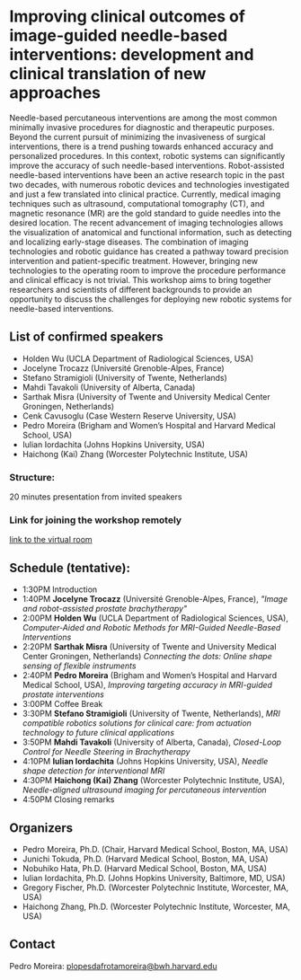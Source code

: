 # Improving clinical outcomes of image-guided needle-based interventions: development and clinical translation of new approaches

Needle-based percutaneous interventions are among the most common minimally invasive procedures for diagnostic and therapeutic purposes. Beyond the current pursuit of minimizing the invasiveness of surgical interventions, there is a trend pushing towards enhanced accuracy and personalized procedures. In this context, robotic systems can significantly improve the accuracy of such needle-based interventions. Robot-assisted needle-based interventions have been an active research topic in the past two decades, with numerous robotic devices and technologies investigated and just a few translated into clinical practice. Currently, medical imaging techniques such as ultrasound, computational tomography (CT), and magnetic resonance (MR) are the gold standard to guide needles into the desired location. The recent advancement of imaging technologies allows the visualization of anatomical and functional information, such as detecting and localizing early-stage diseases. The combination of imaging technologies and robotic guidance has created a pathway toward precision intervention and patient-specific treatment. However, bringing new technologies to the operating room to improve the procedure performance and clinical efficacy is not trivial. This workshop aims to bring together researchers and scientists of different backgrounds to provide an opportunity to discuss the challenges for deploying new robotic systems for needle-based interventions. 

## List of confirmed speakers
* Holden Wu (UCLA Department of Radiological Sciences, USA)
* Jocelyne Trocazz (Université Grenoble-Alpes, France)
* Stefano Stramigioli (University of Twente, Netherlands) 
* Mahdi Tavakoli (University of Alberta, Canada) 
* Sarthak Misra (University of Twente and University Medical Center Groningen, Netherlands)
* Cenk Cavusoglu (Case Western Reserve University, USA)
* Pedro Moreira (Brigham and Women’s Hospital and Harvard Medical School, USA)
* Iulian Iordachita (Johns Hopkins University, USA)
* Haichong (Kai) Zhang (Worcester Polytechnic Institute, USA)

### Structure: 
20 minutes presentation from invited speakers

### Link for joining the workshop remotely
[link to the virtual room](https://bluejeans.com/111198993/4961?src=join_info)

## Schedule (tentative):

* 1:30PM Introduction
* 1:40PM **Jocelyne Trocazz** (Université Grenoble-Alpes, France), *"Image and robot-assisted prostate brachytherapy"*
* 2:00PM **Holden Wu** (UCLA Department of Radiological Sciences, USA), *Computer-Aided and Robotic Methods for MRI-Guided Needle-Based Interventions*
* 2:20PM **Sarthak Misra** (University of Twente and University Medical Center Groningen, Netherlands)  *Connecting the dots: Online shape sensing of flexible instruments*
* 2:40PM **Pedro Moreira** (Brigham and Women’s Hospital and Harvard Medical School, USA), *Improving targeting accuracy in MRI-guided prostate interventions*
* 3:00PM Coffee Break
* 3:30PM **Stefano Stramigioli** (University of Twente, Netherlands), *MRI compatible robotics solutions for clinical care: from actuation technology to future clinical applications*
* 3:50PM **Mahdi Tavakoli** (University of Alberta, Canada), *Closed-Loop Control for Needle Steering in Brachytherapy*
* 4:10PM **Iulian Iordachita** (Johns Hopkins University, USA), *Needle shape detection for interventional MRI*
* 4:30PM **Haichong (Kai) Zhang** (Worcester Polytechnic Institute, USA), *Needle-aligned ultrasound imaging for percutaneous intervention*
* 4:50PM Closing remarks


## Organizers

* Pedro Moreira, Ph.D. (Chair, Harvard Medical School, Boston, MA, USA)
* Junichi Tokuda, Ph.D. (Harvard Medical School, Boston, MA, USA)
* Nobuhiko Hata, Ph.D. (Harvard Medical School, Boston, MA, USA)
* Iulian Iordachita, Ph.D. (Johns Hopkins University, Baltimore, MD, USA)
* Gregory Fischer, Ph.D. (Worcester Polytechnic Institute, Worcester, MA, USA)
* Haichong Zhang, Ph.D. (Worcester Polytechnic Institute, Worcester, MA, USA)

## Contact
Pedro Moreira: plopesdafrotamoreira@bwh.harvard.edu





